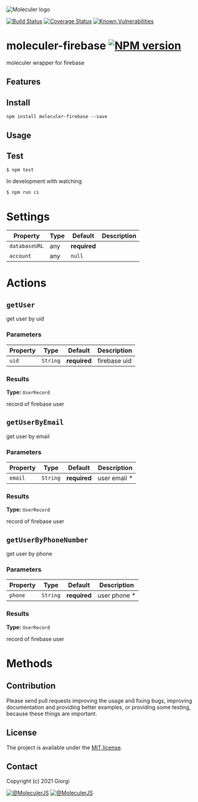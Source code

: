 ![Moleculer logo](http://moleculer.services/images/banner.png)

[![Build Status](https://travis-ci.org/gosha2602/moleculer-firebase.svg?branch=master)](https://travis-ci.org/gosha2602/moleculer-firebase)
[![Coverage Status](https://coveralls.io/repos/github/gosha2602/moleculer-firebase/badge.svg?branch=master)](https://coveralls.io/github/gosha2602/moleculer-firebase?branch=master)
[![Known Vulnerabilities](https://snyk.io/test/github/gosha2602/moleculer-firebase/badge.svg)](https://snyk.io/test/github/gosha2602/moleculer-firebase)

# moleculer-firebase [![NPM version](https://img.shields.io/npm/v/moleculer-firebase.svg)](https://www.npmjs.com/package/moleculer-firebase)

moleculer wrapper for firebase

## Features

## Install

```
npm install moleculer-firebase --save
```

## Usage

## Test

```
$ npm test
```

In development with watching

```
$ npm run ci
```

# Settings

<!-- AUTO-CONTENT-START:SETTINGS -->

| Property      | Type | Default      | Description |
| ------------- | ---- | ------------ | ----------- |
| `databaseURL` | any  | **required** |             |
| `account`     | any  | `null`       |             |

<!-- AUTO-CONTENT-END:SETTINGS -->

<!-- AUTO-CONTENT-TEMPLATE:SETTINGS
| Property | Type | Default | Description |
| -------- | ---- | ------- | ----------- |
{{#each this}}
| `{{name}}` | {{type}} | {{defaultValue}} | {{description}} |
{{/each}}
{{^this}}
*No settings.*
{{/this}}

-->

# Actions

<!-- AUTO-CONTENT-START:ACTIONS -->

## `getUser`

get user by uid

### Parameters

| Property | Type     | Default      | Description  |
| -------- | -------- | ------------ | ------------ |
| `uid`    | `String` | **required** | firebase uid |

### Results

**Type:** `UserRecord`

record of firebase user

## `getUserByEmail`

get user by email

### Parameters

| Property | Type     | Default      | Description   |
| -------- | -------- | ------------ | ------------- |
| `email`  | `String` | **required** | user email \* |

### Results

**Type:** `UserRecord`

record of firebase user

## `getUserByPhoneNumber`

get user by phone

### Parameters

| Property | Type     | Default      | Description   |
| -------- | -------- | ------------ | ------------- |
| `phone`  | `String` | **required** | user phone \* |

### Results

**Type:** `UserRecord`

record of firebase user

<!-- AUTO-CONTENT-END:ACTIONS -->

<!-- AUTO-CONTENT-TEMPLATE:ACTIONS
{{#each this}}
## `{{name}}` {{#each badges}}{{this}} {{/each}}
{{#since}}
_<sup>Since: {{this}}</sup>_
{{/since}}

{{description}}

### Parameters
| Property | Type | Default | Description |
| -------- | ---- | ------- | ----------- |
{{#each params}}
| `{{name}}` | {{type}} | {{defaultValue}} | {{description}} |
{{/each}}
{{^params}}
*No input parameters.*
{{/params}}

{{#returns}}
### Results
**Type:** {{type}}

{{description}}
{{/returns}}

{{#hasExamples}}
### Examples
{{#each examples}}
{{this}}
{{/each}}
{{/hasExamples}}

{{/each}}
-->

# Methods

<!-- AUTO-CONTENT-START:METHODS -->

<!-- AUTO-CONTENT-END:METHODS -->

<!-- AUTO-CONTENT-TEMPLATE:METHODS
{{#each this}}
## `{{name}}` {{#each badges}}{{this}} {{/each}}
{{#since}}
_<sup>Since: {{this}}</sup>_
{{/since}}

{{description}}

### Parameters
| Property | Type | Default | Description |
| -------- | ---- | ------- | ----------- |
{{#each params}}
| `{{name}}` | {{type}} | {{defaultValue}} | {{description}} |
{{/each}}
{{^params}}
*No input parameters.*
{{/params}}

{{#returns}}
### Results
**Type:** {{type}}

{{description}}
{{/returns}}

{{#hasExamples}}
### Examples
{{#each examples}}
{{this}}
{{/each}}
{{/hasExamples}}

{{/each}}
-->

## Contribution

Please send pull requests improving the usage and fixing bugs, improving documentation and providing better examples, or providing some testing, because these things are important.

## License

The project is available under the [MIT license](https://tldrlegal.com/license/mit-license).

## Contact

Copyright (c) 2021 Giorgi

[![@MoleculerJS](https://img.shields.io/badge/github-moleculerjs-green.svg)](https://github.com/moleculerjs) [![@MoleculerJS](https://img.shields.io/badge/twitter-MoleculerJS-blue.svg)](https://twitter.com/MoleculerJS)

